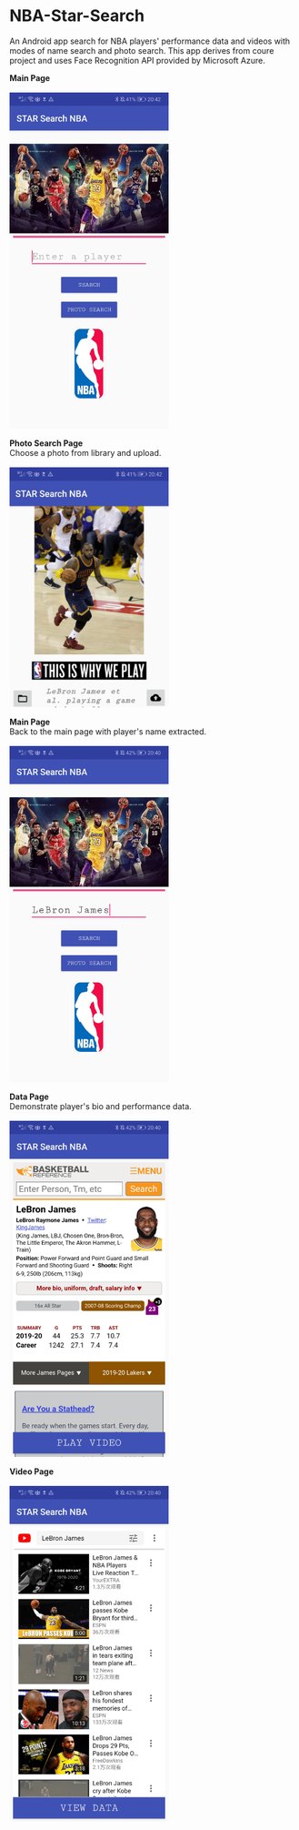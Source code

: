 # NBA-Star-Search
An Android app search for NBA players' performance data and videos with modes of name search and photo search. 
This app derives from coure project and uses Face Recognition API provided by Microsoft Azure.

<b>Main Page</b><br><br>
<img src="images/UI_p1.jpg" width=280><br>

<b>Photo Search Page</b><br>
Choose a photo from library and upload.<br><br>
<img src="images/UI_p2.jpg" width=280><br>

<b>Main Page</b><br>
Back to the main page with player's name extracted.<br><br>
<img src="images/UI_p3.jpg" width=280><br>

<b>Data Page</b><br>
Demonstrate player's bio and performance data. <br><br>
<img src="images/UI_p4.jpg" width=280><br>

<b>Video Page</b><br><br>
<img src="images/UI_p5.jpg" width=280>


